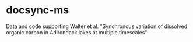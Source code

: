 # docsync-ms
Data and code supporting Walter et al. "Synchronous variation of dissolved organic carbon in Adirondack lakes at multiple timescales"
